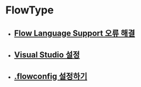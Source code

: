 # FlowType

- ## [Flow Language Support 오류 해결](./Flow_Language_issue.md)

- ## [Visual Studio 설정](./Flow_settings.md)

- ## [.flowconfig 설정하기](./Flow_config.md)

